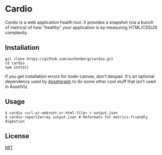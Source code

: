 Cardio
======

Cardio is a web application health tool. It provides a snapshot (via a bunch of
metrics) of how "healthy" your application is by measuring HTML/CSS/JS
complexity.

Installation
------------

    git clone https://github.com/auchenberg/cardio.git
	cd cardio
	npm install

If you get installation errors for node-canvas, don't despair. It's an optional
dependency used by [Assetgraph](https://github.com/One-com/assetgraph) to do
some other cool stuff that isn't used in AssetViz.

Usage
-----

    $ cardio »url-or-webroot-or-html-file« > output.json
    $ cardio-report2array output.json # Reformats for metrics-friendly digestion

License
-------

[MIT](https://raw.github.com/auchenberg/cardio/master/LICENSE)
